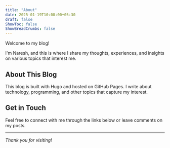 ```yaml
---
title: "About"
date: 2025-01-19T10:00:00+05:30
draft: false
ShowToc: false
ShowBreadCrumbs: false
---
```


Welcome to my blog!

I'm Naresh, and this is where I share my thoughts, experiences, and insights on various topics that interest me.

## About This Blog

This blog is built with Hugo and hosted on GitHub Pages. I write about technology, programming, and other topics that capture my interest.

## Get in Touch

Feel free to connect with me through the links below or leave comments on my posts.

---

*Thank you for visiting!*